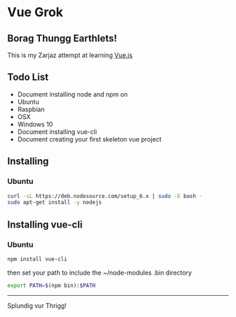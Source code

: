 # Vue Grok

## Borag Thungg Earthlets!

This is my Zarjaz attempt at learning [Vue.js](https://vuejs.org/)

## Todo List

* Document installing node and npm on 
 * Ubuntu
 * Raspbian
 * OSX
 * Windows 10
* Document installing vue-cli
* Document creating your first skeleton vue project

## Installing 

### Ubuntu

```bash
curl -sL https://deb.nodesource.com/setup_6.x | sudo -E bash -
sudo apt-get install -y nodejs
```

## Installing vue-cli

### Ubuntu

```bash
npm install vue-cli
```

then set your path to include the ~/node-modules .bin directory

```bash
export PATH=$(npm bin):$PATH
```


---

Splundig vur Thrigg!
